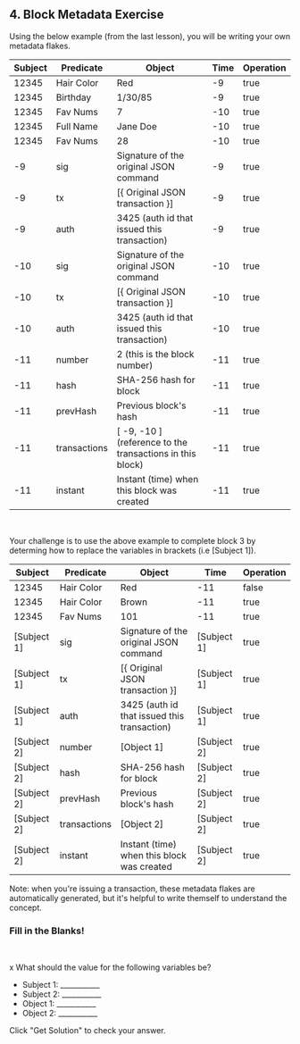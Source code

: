 ## 4. Block Metadata Exercise

Using the below example (from the last lesson), you will be writing your own metadata flakes.

Subject | Predicate | Object | Time | Operation
-- | -- | -- | -- | --
12345 | Hair Color | Red | -9 | true
12345 | Birthday | 1/30/85 | -9 | true
12345 | Fav Nums | 7 | -10 | true
12345 | Full Name | Jane Doe | -10 | true
12345 | Fav Nums | 28 | -10 | true
-9 | sig | Signature of the original JSON command | -9 | true
-9 | tx | [{ Original JSON transaction }] | -9 |true
-9 | auth | 3425 (auth id that issued this transaction) | -9 | true
-10 | sig | Signature of the original JSON command | -10 | true
-10 | tx | [{ Original JSON transaction }] | -10 |true
-10 | auth | 3425 (auth id that issued this transaction) | -10 | true 
-11 | number | 2 (this is the block number) | -11 | true
-11 | hash | SHA-256 hash for block | -11 | true
-11| prevHash | Previous block's hash | -11 | true
-11 | transactions| [ -9, -10 ] (reference to the transactions in this block) | -11 | true
-11 | instant | Instant (time) when this block was created | -11 | true
<br/>

Your challenge is to use the above example to complete block 3 by determing how to replace the variables in brackets (i.e [Subject 1]). 
 

Subject | Predicate | Object | Time | Operation
-- | -- | -- | -- | --
12345 | Hair Color | Red | -11 | false
12345 | Hair Color | Brown | -11 | true
12345 | Fav Nums | 101 | -11 | true
[Subject 1] | sig | Signature of the original JSON command | [Subject 1] | true
[Subject 1]  | tx | [{ Original JSON transaction }] | [Subject 1] |true
[Subject 1]  | auth | 3425 (auth id that issued this transaction) | [Subject 1]  | true
[Subject 2] | number | [Object 1] | [Subject 2] | true
[Subject 2] | hash | SHA-256 hash for block | [Subject 2] | true
[Subject 2] | prevHash | Previous block's hash | [Subject 2] | true
[Subject 2] | transactions| [Object 2] | [Subject 2] | true
[Subject 2] | instant | Instant (time) when this block was created | [Subject 2] | true

Note: when you're issuing a transaction, these metadata flakes are automatically generated, but it's helpful to write themself to understand the concept. 

<div class="challenge">
<h3>Fill in the Blanks!</h3>
<br/>
<p>x What should the value for the following variables be?</p>
<ul>
    <li>Subject 1:  ___________</li>
    <li>Subject 2:  ___________</li>
    <li>Object 1:   ___________</li>
    <li>Object 2:   ___________</li>
</ul>
<p>Click "Get Solution" to check your answer. </p>
</div>
<br/>
<br/>